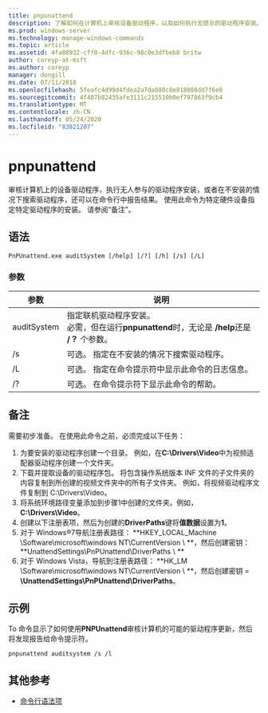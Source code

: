 ```yaml
---
title: pnpunattend
description: 了解如何在计算机上审核设备驱动程序，以及如何执行无提示的驱动程序安装。
ms.prod: windows-server
ms.technology: manage-windows-commands
ms.topic: article
ms.assetid: 4fa88932-cff0-4dfc-936c-98c0e3dfbeb8 britw
author: coreyp-at-msft
ms.author: coreyp
manager: dongill
ms.date: 07/11/2018
ms.openlocfilehash: 5feafc4d99d4fdea2a7da888c8e818088dd7f6e0
ms.sourcegitcommit: 4f407b82435afe3111c215510b0ef797863f9cb4
ms.translationtype: MT
ms.contentlocale: zh-CN
ms.lasthandoff: 05/24/2020
ms.locfileid: "83821207"
---
```

# <a name="pnpunattend"></a>pnpunattend

审核计算机上的设备驱动程序，执行无人参与的驱动程序安装，或者在不安装的情况下搜索驱动程序，还可以在命令行中报告结果。 使用此命令为特定硬件设备指定特定驱动程序的安装。 请参阅“备注”。

## <a name="syntax"></a>语法

```
PnPUnattend.exe auditSystem [/help] [/?] [/h] [/s] [/L]
```

### <a name="parameters"></a>参数

|参数|说明|
|---------|-----------|
|auditSystem|指定联机驱动程序安装。</br>必需，但在运行**pnpunattend**时，无论是 **/help**还是 **/？** 个参数。|
|/s|可选。 指定在不安装的情况下搜索驱动程序。|
|/L|可选。 指定在命令提示符中显示此命令的日志信息。|
|/?|可选。 在命令提示符下显示此命令的帮助。|

## <a name="remarks"></a>备注

需要初步准备。 在使用此命令之前，必须完成以下任务：

1. 为要安装的驱动程序创建一个目录。 例如，在**C:\Drivers\Video**中为视频适配器驱动程序创建一个文件夹。
2. 下载并提取设备的驱动程序包。 将包含操作系统版本 INF 文件的子文件夹的内容复制到所创建的视频文件夹中的所有子文件夹。 例如，将视频驱动程序文件复制到 C:\Drivers\Video。
3. 将系统环境路径变量添加到步骤1中创建的文件夹。例如， **C:\Drivers\Video**。
4. 创建以下注册表项，然后为创建的**DriverPaths**键将**值数据**设置为**1**。
5. 对于 Windows®7导航注册表路径： **HKEY_LOCAL_Machine \Software\microsoft\windows NT\CurrentVersion \\ **，然后创建密钥： **UnattendSettings\PnPUnattend\DriverPaths \\ **
6. 对于 Windows Vista，导航到注册表路径： **HK_LM \Software\microsoft\windows NT\CurrentVersion \\ **，然后创建密钥 = **\UnattendSettings\PnPUnattend\DriverPaths**。

## <a name="examples"></a>示例

To 命令显示了如何使用**PNPUnattend**审核计算机的可能的驱动程序更新，然后将发现报告给命令提示符。

```
pnpunattend auditsystem /s /l
```

## <a name="additional-references"></a>其他参考

- [命令行语法项](command-line-syntax-key.md)
